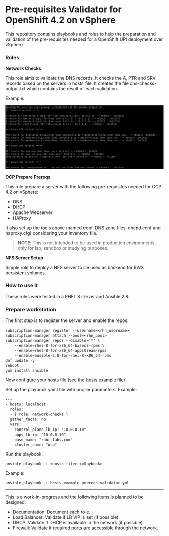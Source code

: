 # Pre-requisites Validator for OpenShift 4.2 on vSphere

This repository contains playbooks and roles to help the preparation and validation of the pre-requisites needed for a OpenShift UPI deployment over vSphere.

### Roles

**Network Checks**

This role aims to validate the DNS records. It checks the A, PTR and SRV records based on the servers in hosts file. It creates the file dns-checks-output.txt which contains the result of each validation. 

Example:

![Results](imgs/example.png)

**OCP Prepare Prereqs**

This role prepare a server with the following pre-requisites needed for OCP 4.2 on vSphere:

- DNS
- DHCP
- Apache Webserver
- HAProxy

It also set up the tools above (named.conf, DNS zone files, dhcpd.conf and haproxy.cfg) considering your inventory file.

> **NOTE**: This is not intended to be used in production environments, only for lab, sandbox or studying purposes.


**NFS Server Setup**

Simple role to deploy a NFS server to be used as backend for RWX persistent volumes.

### How to use it

These roles were tested in a RHEL 8 server and Ansible 2.8.

### Prepare workstation

The first step is to register the server and enable the repos:

```
subscription-manager register --username=<rhn_username>
subscription-manager attach --pool=<rhn_pool>
subscription-manager repos --disable='*' \
    --enable=rhel-8-for-x86_64-baseos-rpms \
    --enable=rhel-8-for-x86_64-appstream-rpms
    --enable=ansible-2.8-for-rhel-8-x86_64-rpms  
dnf update -y
reboot
yum install ansible
```

Now configure your hosts file (see the [hosts.example file](hosts.example))

Set up the playbook yaml file with proper parameters. Example:

```
---
- hosts: localhost
  roles:
  - { role: network-checks }
  gather_facts: no  
  vars:
  - control_plane_lb_ip: "10.0.0.10"
  - apps_lb_ip: "10.0.0.10"
  - base_name: "rhbr-labs.com"
  - cluster_name: "ocp"
```

Run the playbook:

```
ansible-playbook -i <hosts file> <playbook>
```
Example:
```
ansible-playbook -i hosts.example prereqs-validator.yml
```


----- 

This is a work-in-progress and the following items is planned to be designed:

- Documentation: Document each role.
- Load Balancer: Validate if LB VIP is set (if possible).
- DHCP: Validate if DHCP is available in the network (if possible).
- Firewall: Validate if required ports are accessible through the network.

